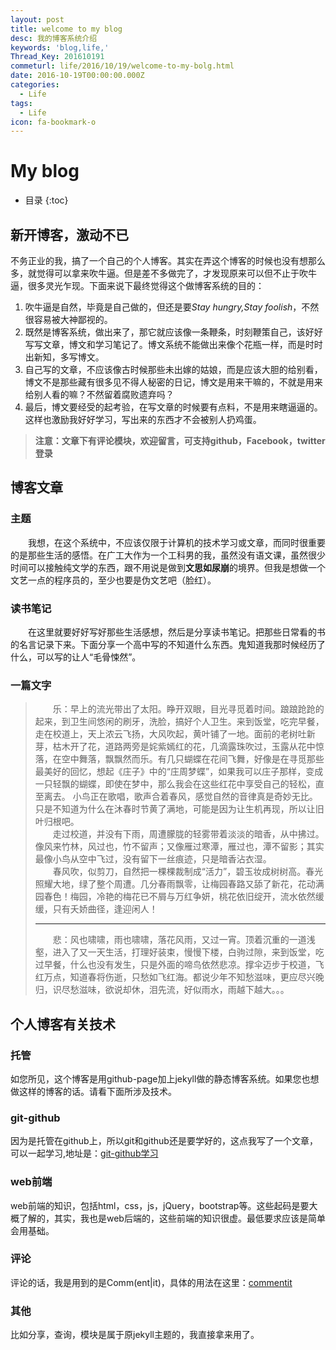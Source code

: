 ```yaml
---
layout: post
title: welcome to my blog
desc: 我的博客系统介绍
keywords: 'blog,life,'
Thread_Key: 201610191
commeturl: life/2016/10/19/welcome-to-my-bolg.html
date: 2016-10-19T00:00:00.000Z
categories:
  - Life
tags:
  - Life
icon: fa-bookmark-o
---
```


# My blog

* 目录
{:toc}

## 新开博客，激动不已
不务正业的我，搞了一个自己的个人博客。其实在弄这个博客的时候也没有想那么多，就觉得可以拿来吹牛逼。但是差不多做完了，才发现原来可以但不止于吹牛逼，很多灵光乍现。下面来说下最终觉得这个做博客系统的目的：

1. 吹牛逼是自然，毕竟是自己做的，但还是要*Stay hungry,Stay foolish*，不然很容易被大神鄙视的。
2. 既然是博客系统，做出来了，那它就应该像一条鞭条，时刻鞭策自己，该好好写写文章，博文和学习笔记了。博文系统不能做出来像个花瓶一样，而是时时出新知，多写博文。
3. 自己写的文章，不应该像古时候那些未出嫁的姑娘，而是应该大胆的给别看，博文不是那些藏有很多见不得人秘密的日记，博文是用来干嘛的，不就是用来给别人看的嘛？不然留着腐败遗弃吗？
4. 最后，博文要经受的起考验，在写文章的时候要有点料，不是用来瞎逼逼的。这样也激励我好好学习，写出来的东西才不会被别人扔鸡蛋。

>**注意：文章下有评论模块，欢迎留言，可支持github，Facebook，twitter登录**

## 博客文章

### 主题
&emsp;&emsp;我想，在这个系统中，不应该仅限于计算机的技术学习或文章，而同时很重要的是那些生活的感悟。在广工大作为一个工科男的我，虽然没有语文课，虽然很少时间可以接触纯文学的东西，跟不用说是做到**文思如尿崩**的境界。但我是想做一个文艺一点的程序员的，至少也要是伪文艺吧（脸红）。

### 读书笔记
&emsp;&emsp;在这里就要好好写好那些生活感想，然后是分享读书笔记。把那些日常看的书的名言记录下来。下面分享一个高中写的不知道什么东西。鬼知道我那时候经历了什么，可以写的让人“毛骨悚然”。

### 一篇文字

>&emsp;&emsp;乐：早上的流光带出了太阳。睁开双眼，目光寻觅着时间。踉踉跄跄的起来，到卫生间悠闲的刷牙，洗脸，搞好个人卫生。来到饭堂，吃完早餐，走在校道上，天上浓云飞扬，大风吹起，黄叶铺了一地。面前的老树吐新芽，枯木开了花，道路两旁是姹紫嫣红的花，几滴露珠吹过，玉露从花中惊落，在空中舞落，飘飘然而乐。有几只蝴蝶在花间飞舞，好像是在寻觅那些最美好的回忆，想起《庄子》中的“庄周梦蝶”，如果我可以庄子那样，变成一只轻飘的蝴蝶，即使在梦中，那么我会在这些红花中享受自己的轻松，直至离去。 小鸟正在歌唱，歌声合着春风，感觉自然的音律真是奇妙无比。只是不知道为什么在沐春时节黄了满地，可能是因为让生机再现，所以让旧叶归根吧。<br>
&emsp;&emsp;走过校道，并没有下雨，周遭朦胧的轻雾带着淡淡的暗香，从中拂过。像风来竹林，风过也，竹不留声；又像雁过寒潭，雁过也，潭不留影；其实最像小鸟从空中飞过，没有留下一丝痕迹，只是暗香沾衣湿。<br>
&emsp;&emsp;春风吹，似剪刀，自然把一棵棵裁制成“活力”，碧玉妆成树树高。春光照耀大地，绿了整个周遭。几分春雨飘零，让梅园春路又舔了新花，花动满园春色！梅园，冷艳的梅花已不屑与万红争妍，桃花依旧绽开，流水依然缓缓，只有夭娇曲径，逢迎闲人！<hr>
> &emsp;&emsp;悲：风也啸啸，雨也啸啸，落花风雨，又过一宵。顶着沉重的一道浅壑，进入了又一天生活，打理好装束，慢慢下楼，白驹过隙，来到饭堂，吃过早餐，什么也没有发生，只是外面的啼鸟依然悲凉。撑伞迈步于校道，飞红万点，知道春将伤逝，只愁如飞红海。都说少年不知愁滋味，更应尽兴晚归，识尽愁滋味，欲说却休，泪先流，好似雨水，雨越下越大。。。



## 个人博客有关技术

### 托管
如您所见，这个博客是用github-page加上jekyll做的静态博客系统。如果您也想做这样的博客的话。请看下面所涉及技术。

### git-github
因为是托管在github上，所以git和github还是要学好的，这点我写了一个文章，可以一起学习,地址是：[git-github学习](https://yzhihao.github.io/tools/2016/10/01/learning-git.html)

### web前端
web前端的知识，包括html，css，js，jQuery，bootstrap等。这些起码是要大概了解的，其实，我也是web后端的，这些前端的知识很虚。最低要求应该是简单会用基础。


### 评论
评论的话，我是用到的是Comm(ent|it)，具体的用法在这里：[commentit](https://commentit.io/)

### 其他
比如分享，查询，模块是属于原jekyll主题的，我直接拿来用了。

<!-- 多说评论框 start -->
  <div class="ds-thread" data-thread-key="201610191" data-title="welcome to my blog" data-url=""></div>
<!-- 多说评论框 end -->
<!-- 多说公共JS代码 start (一个网页只需插入一次) -->
<script type="text/javascript">
var duoshuoQuery = {short_name:"yzhhome"};
  (function() {
    var ds = document.createElement('script');
    ds.type = 'text/javascript';ds.async = true;
    ds.src = (document.location.protocol == 'https:' ? 'https:' : 'http:') + '//static.duoshuo.com/embed.js';
    ds.charset = 'UTF-8';
    (document.getElementsByTagName('head')[0] 
     || document.getElementsByTagName('body')[0]).appendChild(ds);
  })();
  </script>
<!-- 多说公共JS代码 end -->